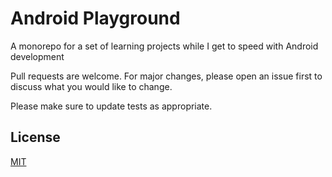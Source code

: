# Android Playground
A monorepo for a set of learning projects while I get to speed with Android development


Pull requests are welcome. For major changes, please open an issue first
to discuss what you would like to change.

Please make sure to update tests as appropriate.

## License

[MIT](https://choosealicense.com/licenses/mit/)
